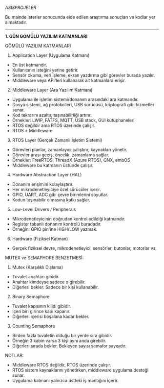 *ASİSPROJELER*

Bu mainde isterler sonucunda elde edilen araştırma sonuçları ve kodlar yer almaktadır.

----------------------------------------------------------------------------
__1. GÜN GÖMÜLÜ YAZILIM KATMANLARI__

GÖMÜLÜ YAZILIM KATMANLARI 

1. Application Layer (Uygulama Katmanı)
- En üst katmandır.
- Kullanıcının isteğini yerine getirir.
- Sensör okuma, veri işleme, ekran yazdırma gibi görevler burada yazılır.
- Middleware veya API'leri kullanarak alt katmanlara erişir.

2. Middleware Layer (Ara Yazılım Katmanı)
- Uygulama ile işletim sistemi/donanım arasındaki ara katmandır.
- Dosya sistemi, ağ protokolleri, USB sürücüsü, kriptografi gibi hizmetler sunar.
- Kod tekrarını azaltır, taşınabilirliği artırır.
- Örnekler: LWIP, FATFS, MQTT, USB stack, GUI kütüphaneleri
- RTOS değildir ama RTOS üzerinde çalışır.
- RTOS ≠ Middleware

3. RTOS Layer (Gerçek Zamanlı İşletim Sistemi)
- Görevleri planlar, zamanlayıcı çalıştırır, kaynakları yönetir.
- Görevler arası geçiş, öncelik, zamanlama sağlar.
- Örnekler: FreeRTOS, ThreadX (Azure RTOS), QNX, embOS
- Middleware bu katmanın üstünde çalışır.

4. Hardware Abstraction Layer (HAL)
- Donanım erişimini kolaylaştırır.
- Her mikrodenetleyiciye özel sürücüler içerir.
- GPIO, UART, ADC gibi çevre birimlerini soyutlar.
- Kodun taşınabilir olmasına katkı sağlar.

5. Low-Level Drivers / Peripherals
- Mikrodenetleyicinin doğrudan kontrol edildiği katmandır.
- Register tabanlı donanım kontrolü buradadır.
- Örneğin: GPIO pin'ine HIGH/LOW yazmak.

6. Hardware (Fiziksel Katman)
- Gerçek fiziksel devre, mikrodenetleyici, sensörler, butonlar, motorlar vs.


MUTEX ve SEMAPHORE BENZETMESİ:

1. Mutex (Karşılıklı Dışlama)
- Tuvalet anahtarı gibidir.
- Anahtar kimdeyse sadece o girebilir.
- Diğerleri bekler. Sadece bir kişi kullanabilir.

2. Binary Semaphore
- Tuvalet kapısının kilidi gibidir.
- İçeri biri girince kapı kapanır.
- Diğerleri içerisi boşalana kadar bekler.

3. Counting Semaphore
- Birden fazla tuvaletin olduğu bir yerde sıra gibidir.
- Örneğin 3 kabin varsa 3 kişi aynı anda girebilir.
- Diğerleri sırada bekler. Bekleyen sayısı semafor sayısıdır.


NOTLAR:

- Middleware RTOS değildir, RTOS üzerinde çalışır.
- RTOS sistem kaynaklarını yönetirken, middleware uygulama desteği sunar.
- Uygulama katmanı yalnızca üstteki iş mantığını içerir.



